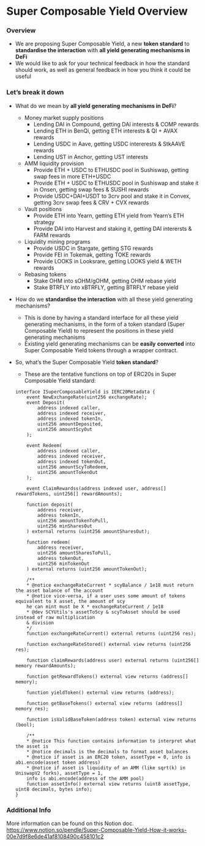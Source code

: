 # Super Composable Yield Overview

### Overview

- We are proposing Super Composable Yield, a new **token standard** to **standardise the interaction** with **all yield generating mechanisms in DeFi**
- We would like to ask for your technical feedback in how the standard should work, as well as general feedback in how you think it could be useful

### Let’s break it down

- What do we mean by **all yield generating mechanisms in DeFi**?
    - Money market supply positions
        - Lending DAI in Compound, getting DAI interests & COMP rewards
        - Lending ETH in BenQi, getting ETH interests & QI + AVAX rewards
        - Lending USDC in Aave, getting USDC intererests & StkAAVE rewards
        - Lending UST in Anchor, getting UST interests
    - AMM liquidity provision
        - Provide ETH + USDC to ETHUSDC pool in Sushiswap, getting swap fees in more ETH+USDC
        - Provide ETH + USDC to ETHUSDC pool in Sushiswap and stake it in Onsen, getting swap fees & SUSHI rewards
        - Provide USDC+DAI+USDT to 3crv pool and stake it in Convex, getting 3crv swap fees & CRV + CVX rewards
    - Vault positions
        - Provide ETH into Yearn, getting ETH yield from Yearn’s ETH strategy
        - Provide DAI into Harvest and staking it, getting DAI interersts & FARM rewards
    - Liquidity mining programs
        - Provide USDC in Stargate, getting STG rewards
        - Provide FEI in Tokemak, getting TOKE rewards
        - Provide LOOKS in Looksrare, getting LOOKS yield & WETH rewards
    - Rebasing tokens
        - Stake OHM into sOHM/gOHM, getting OHM rebase yield
        - Stake BTRFLY into xBTRFLY, getting BTRFLY rebase yield
- How do we **standardise the interaction** with all these yield generating mechanisms?
    - This is done by having a standard interface for all these yield generating mechanisms, in the form of a token standard (Super Composable Yield) to represent the positions in these yield generating mechanisms
    - Existing yield generating mechanisms can be **easily** **converted** into Super Composable Yield tokens through a wrapper contract.
- So, what’s the Super Composable Yield **token standard**?
    - These are the tentative functions on top of ERC20s in Super Composable Yield standard:

    ```solidity
    interface ISuperComposableYield is IERC20Metadata {
        event NewExchangeRate(uint256 exchangeRate);
        event Deposit(
            address indexed caller,
            address indexed receiver,
            address indexed tokenIn,
            uint256 amountDeposited,
            uint256 amountScyOut
        );

        event Redeem(
            address indexed caller,
            address indexed receiver,
            address indexed tokenOut,
            uint256 amountScyToRedeem,
            uint256 amountTokenOut
        );

        event ClaimRewardss(address indexed user, address[] rewardTokens, uint256[] rewardAmounts);

        function deposit(
            address receiver,
            address tokenIn,
            uint256 amountTokenToPull,
            uint256 minSharesOut
        ) external returns (uint256 amountSharesOut);

        function redeem(
            address receiver,
            uint256 amountSharesToPull,
            address tokenOut,
            uint256 minTokenOut
        ) external returns (uint256 amountTokenOut);

        /**
        * @notice exchangeRateCurrent * scyBalance / 1e18 must return the asset balance of the account
        * @notice vice-versa, if a user uses some amount of tokens equivalent to X asset, the amount of scy
        he can mint must be X * exchangeRateCurrent / 1e18
        * @dev SCYUtils's assetToScy & scyToAsset should be used instead of raw multiplication
        & division
        */
        function exchangeRateCurrent() external returns (uint256 res);

        function exchangeRateStored() external view returns (uint256 res);

        function claimRewards(address user) external returns (uint256[] memory rewardAmounts);

        function getRewardTokens() external view returns (address[] memory);

        function yieldToken() external view returns (address);

        function getBaseTokens() external view returns (address[] memory res);

        function isValidBaseToken(address token) external view returns (bool);

        /**
        * @notice This function contains information to interpret what the asset is
        * @notice decimals is the decimals to format asset balances
        * @notice if asset is an ERC20 token, assetType = 0, info is abi.encode(asset token address)
        * @notice if asset is liquidity of an AMM (like sqrt(k) in UniswapV2 forks), assetType = 1, 
        info is abi.encode(address of the AMM pool)
        function assetInfo() external view returns (uint8 assetType, uint8 decimals, bytes info);
    }
    ```

### Additional Info

More information can be found on this Notion doc.
https://www.notion.so/pendle/Super-Composable-Yield-How-it-works-00e7d9f8e6de41af8108490c458101c2

